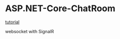 # ASP.NET-Core-ChatRoom
[tutorial](https://docs.microsoft.com/zh-tw/aspnet/core/tutorials/signalr?view=aspnetcore-6.0&tabs=visual-studio)

websocket with SignalR
